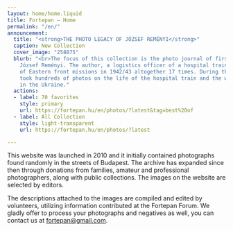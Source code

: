 ```yaml
---
layout: home/home.liquid
title: Fortepan — Home
permalink: "/en/"
announcement:
  title: "<strong>THE PHOTO LEGACY OF JÓZSEF REMÉNYI</strong>"
  caption: New Collection
  cover_image: "258875"
  blurb: "<br>The focus of this collection is the photo journal of first lieutenant
    József Reményi. The author, a logistics officer of a hospital train, was part
    of Eastern front missions in 1942/43 altogether 17 times. During this time, he
    took hundreds of photos on the life of the hospital train and the wartime days
    in the Ukraine."
  actions:
  - label: 70 favorites
    style: primary
    url: https://fortepan.hu/en/photos/?latest&tag=best%20of
  - label: All Collection
    style: light-transparent
    url: https://fortepan.hu/en/photos/?latest

---
```

This website was launched in 2010 and it initially contained photographs found randomly in the streets of Budapest. The archive has expanded since then through donations from families, amateur and professional photographers, along with public collections. The images on the website are selected by editors.

The descriptions attached to the images are compiled and edited by volunteers, utilizing information contributed at the Fortepan Forum. We gladly offer to process your photographs and negatives as well, you can contact us at [fortepan@gmail.com](mailto:fortepan@gmail.com).
